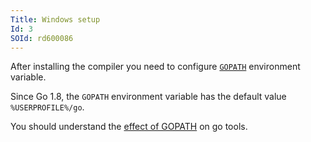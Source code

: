 ```yaml
---
Title: Windows setup
Id: 3
SOId: rd600086
---
```

After installing the compiler you need to configure [`GOPATH`](10) environment variable.

Since Go 1.8, the `GOPATH` environment variable has the default value `%USERPROFILE%/go`.

You should understand the [effect of GOPATH](10) on go tools.

<!-- TODO: powershell setup -->
